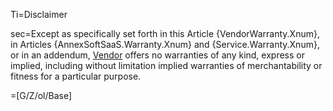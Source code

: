 Ti=Disclaimer

sec=<span class="warning">Except as specifically set forth in this Article {VendorWarranty.Xnum}, in Articles {AnnexSoftSaaS.Warranty.Xnum} and {Service.Warranty.Xnum}, or in an addendum, <a href='#Def.Vendor.sec' class='definedterm'>Vendor</a> offers no warranties of any kind, express or implied, including without limitation implied warranties of merchantability or fitness for a particular purpose.</span>

=[G/Z/ol/Base]
